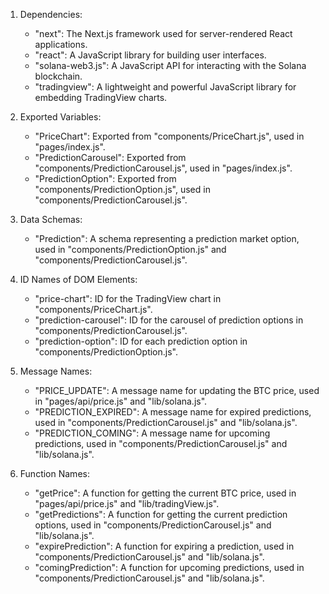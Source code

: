 1. Dependencies: 
   - "next": The Next.js framework used for server-rendered React applications.
   - "react": A JavaScript library for building user interfaces.
   - "solana-web3.js": A JavaScript API for interacting with the Solana blockchain.
   - "tradingview": A lightweight and powerful JavaScript library for embedding TradingView charts.

2. Exported Variables:
   - "PriceChart": Exported from "components/PriceChart.js", used in "pages/index.js".
   - "PredictionCarousel": Exported from "components/PredictionCarousel.js", used in "pages/index.js".
   - "PredictionOption": Exported from "components/PredictionOption.js", used in "components/PredictionCarousel.js".

3. Data Schemas:
   - "Prediction": A schema representing a prediction market option, used in "components/PredictionOption.js" and "components/PredictionCarousel.js".

4. ID Names of DOM Elements:
   - "price-chart": ID for the TradingView chart in "components/PriceChart.js".
   - "prediction-carousel": ID for the carousel of prediction options in "components/PredictionCarousel.js".
   - "prediction-option": ID for each prediction option in "components/PredictionOption.js".

5. Message Names:
   - "PRICE_UPDATE": A message name for updating the BTC price, used in "pages/api/price.js" and "lib/solana.js".
   - "PREDICTION_EXPIRED": A message name for expired predictions, used in "components/PredictionCarousel.js" and "lib/solana.js".
   - "PREDICTION_COMING": A message name for upcoming predictions, used in "components/PredictionCarousel.js" and "lib/solana.js".

6. Function Names:
   - "getPrice": A function for getting the current BTC price, used in "pages/api/price.js" and "lib/tradingView.js".
   - "getPredictions": A function for getting the current prediction options, used in "components/PredictionCarousel.js" and "lib/solana.js".
   - "expirePrediction": A function for expiring a prediction, used in "components/PredictionCarousel.js" and "lib/solana.js".
   - "comingPrediction": A function for upcoming predictions, used in "components/PredictionCarousel.js" and "lib/solana.js".